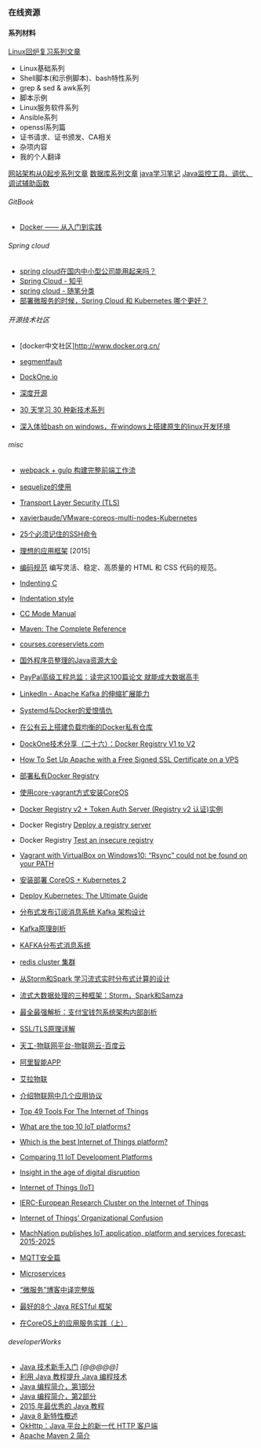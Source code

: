 ### 在线资源


#### 系列材料
[Linux回炉复习系列文章](http://www.cnblogs.com/f-ck-need-u/p/7048359.html)
- Linux基础系列
- Shell脚本(和示例脚本)、bash特性系列
- grep & sed & awk系列
- 脚本示例
- Linux服务软件系列
- Ansible系列
- openssl系列篇
- 证书请求、证书颁发、CA相关
- 杂项内容
- 我的个人翻译

[网站架构从0起步系列文章](http://www.cnblogs.com/f-ck-need-u/p/7576137.html)
[数据库系列文章](http://www.cnblogs.com/f-ck-need-u/p/7586194.html)
[java学习笔记](http://www.cnblogs.com/f-ck-need-u/category/1105323.html)
[Java监控工具、调优、调试辅助函数](http://www.cnblogs.com/zhenjing/archive/2013/02/18/java_debug.html)

###### GitBook
* [Docker —— 从入门到实践](https://www.gitbook.com/book/yeasy/docker_practice/details)

###### Spring cloud
* [spring cloud在国内中小型公司能用起来吗？](https://www.zhihu.com/question/61403505)
* [Spring Cloud - 知乎](https://www.zhihu.com/topic/20073976/hot)
* [spring cloud - 随笔分类](http://www.cnblogs.com/skyblog/category/774535.html)
* [部署微服务的时候，Spring Cloud 和 Kubernetes 哪个更好？](http://dockone.io/article/2896)


###### 开源技术社区
* [docker中文社区]http://www.docker.org.cn/
* [segmentfault](https://segmentfault.com/)
* [DockOne.io](http://dockone.io/)
* [深度开源 ](http://www.open-open.com/)

* [30 天学习 30 种新技术系列](https://segmentfault.com/a/1190000000349384)
* [深入体验bash on windows，在windows上搭建原生的linux开发环境](http://www.cnblogs.com/bymax/p/5576474.html)

###### misc
* [webpack + gulp 构建完整前端工作流](https://zhuanlan.zhihu.com/p/21312474)
* [sequelize的使用](http://blog.csdn.net/jimscx/article/details/46330417)

* [Transport Layer Security (TLS)](http://tech.yanatm.com/?p=338)
* [xavierbaude/VMware-coreos-multi-nodes-Kubernetes](https://github.com/xavierbaude/VMware-coreos-multi-nodes-Kubernetes)
* [25个必须记住的SSH命令](http://www.cnblogs.com/weafer/archive/2011/06/10/2077852.html)

* [理想的应用框架](http://www.cnblogs.com/sskyy/p/4592353.html) [2015]
* [编码规范](http://codeguide.bootcss.com/) 编写灵活、稳定、高质量的 HTML 和 CSS 代码的规范。
* [Indenting C](https://www.emacswiki.org/emacs/IndentingC)
* [Indentation style](https://en.wikipedia.org/wiki/Indentation_style)
* [CC Mode Manual](http://cc-mode.sourceforge.net/html-manual/index.html)
* [Maven: The Complete Reference](http://books.sonatype.com/mvnref-book/reference/public-book.html)
* [courses.coreservlets.com](http://courses.coreservlets.com/)

* [国外程序员整理的Java资源大全](http://www.itpub.net/thread-1917863-1-1.html)
* [PayPal高级工程总监：读完这100篇论文 就能成大数据高手](http://www.open-open.com/news/view/1b9407d)
* [LinkedIn - Apache Kafka 的伸缩扩展能力](http://www.open-open.com/news/view/1d1077b)
* [Systemd与Docker的爱恨情仇](http://dockone.io/article/1093)

* [在公有云上搭建负载均衡的Docker私有仓库](https://genedock.com/blog/2015/09/28/docker_private_registry/)
* [DockOne技术分享（二十六）：Docker Registry V1 to V2](http://dockone.io/article/747)

* [How To Set Up Apache with a Free Signed SSL Certificate on a VPS](https://www.digitalocean.com/community/tutorials/how-to-set-up-apache-with-a-free-signed-ssl-certificate-on-a-vps)
* [部署私有Docker Registry](http://tonybai.com/2016/02/26/deploy-a-private-docker-registry/)
* [使用core-vagrant方式安装CoreOS](http://tonybai.com/2015/07/20/install-coreos-by-coreos-vagrant/)
* [Docker Registry v2 + Token Auth Server (Registry v2 认证)实例](https://www.tuicool.com/articles/UrMFBn)
* Docker Registry [Deploy a registry server](https://docs.docker.com/registry/deploying/)
* Docker Registry [Test an insecure registry](https://docs.docker.com/registry/insecure/)
* [Vagrant with VirtualBox on Windows10: “Rsync” could not be found on your PATH](https://stackoverflow.com/questions/34176041/vagrant-with-virtualbox-on-windows10-rsync-could-not-be-found-on-your-path)

* [安装部署 CoreOS + Kubernetes 2](http://blog.csdn.net/haizhaopeng/article/details/47283183)
* [Deploy Kubernetes: The Ultimate Guide](https://platform9.com/docs/deploy-kubernetes-the-ultimate-guide/)

* [分布式发布订阅消息系统 Kafka 架构设计](http://www.oschina.net/translate/kafka-design)
* [Kafka原理剖析](https://zhuanlan.zhihu.com/habren-kafka)
* [KAFKA分布式消息系统](http://blog.chinaunix.net/uid-20196318-id-2420884.html)
* [redis cluster 集群](http://www.cnblogs.com/tankaixiong/articles/4022646.html)
* [从Storm和Spark 学习流式实时分布式计算的设计](http://www.csdn.net/article/2014-08-04/2821018)
* [流式大数据处理的三种框架：Storm，Spark和Samza](流式大数据处理的三种框架：Storm，Spark和Samza)
* [最全最强解析：支付宝钱包系统架构内部剖析](http://www.open-open.com/lib/view/open1435818747857.html)

* [SSL/TLS原理详解](https://segmentfault.com/a/1190000002554673)

* [天工-物联网平台-物联网云-百度云](https://cloud.baidu.com/solution/iot/index.html)
* [阿里智能APP](https://open.alink.aliyun.com/docs/open/)
* [艾拉物联](http://www.ayla.com.cn/)
* [介绍物联网中几个应用协议](https://www.linkedin.com/pulse/介绍物联网中几个应用协议-huabin-xi)
* [Top 49 Tools For The Internet of Things](https://blog.profitbricks.com/top-49-tools-internet-of-things/)
* [What are the top 10 IoT platforms?](https://www.quora.com/What-are-the-top-10-IoT-platforms-What-are-their-key-features-Why-would-you-prefer-them-over-other-platforms-Is-there-a-benchmark)
* [Which is the best Internet of Things platform?](http://www.techradar.com/news/world-of-tech/which-is-the-best-internet-of-things-platform--1302416)
* [Comparing 11 IoT Development Platforms](https://dzone.com/articles/iot-software-platform-comparison)
* [Insight in the age of digital disruption](https://451research.com/)
* [Internet of Things (IoT)](https://451research.com/trending-topics/read-the-451-take/internet-of-things)
* [IERC-European Research Cluster on the Internet of Things](http://www.internet-of-things-research.eu/documents.htm)
* [Internet of Things’ Organizational Confusion](https://www.automationworld.com/internet-things-organizational-confusion)
* [MachNation publishes IoT application, platform and services forecast: 2015-2025](https://www.machnation.com/2016/05/04/machnation-published-iot-application-platform-services-forecast-2015-2025/)
* [MQTT安全篇](https://zhuanlan.zhihu.com/p/21421094)


* [Microservices](https://martinfowler.com/articles/microservices.html#CharacteristicsOfAMicroserviceArchitecture)
* [“微服务”博客中译完整版](https://mp.weixin.qq.com/s?__biz=MjM5MjEwNTEzOQ==&mid=401500724&idx=1&sn=4e42fa2ffcd5732ae044fe6a387a1cc3)

* [最好的8个 Java RESTful 框架](http://www.importnew.com/17138.html)
 * [在CoreOS上的应用服务实践（上）](http://www.csdn.net/article/2015-03-06/2824128)

###### developerWorks
* [Java 技术新手入门](https://www.ibm.com/developerworks/cn/java/newto/index.html) *[@@@@@]*
* [利用 Java 教程提升 Java 编程技术](https://www.ibm.com/developerworks/cn/java/newto/tutorials.html)
* [Java 编程简介，第1部分](https://www.ibm.com/developerworks/cn/java/j-introtojava1/)
* [Java 编程简介，第2部分](https://www.ibm.com/developerworks/cn/java/j-introtojava2/)
* [2015 年最优秀的 Java 教程](https://www.ibm.com/developerworks/cn/java/j-topjava15-trs/index.html)
* [Java 8 新特性概述](https://www.ibm.com/developerworks/cn/java/j-lo-jdk8newfeature/index.html)
* [OkHttp：Java 平台上的新一代 HTTP 客户端](https://www.ibm.com/developerworks/cn/java/j-lo-okhttp/)
* [Apache Maven 2 简介](https://www.ibm.com/developerworks/cn/education/java/j-mavenv2/j-mavenv2.html)
